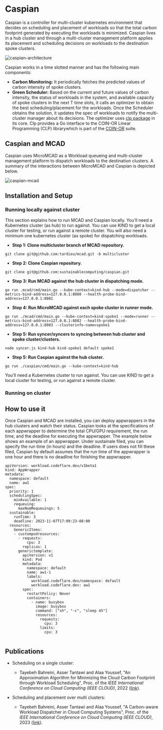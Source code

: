 # Caspian

Caspian is a controller for multi-cluster kubernetes environment that decides on scheduling and placement of workloads so that the total carbon footprint generated by executing the workloads is minimized. Caspian lives in a hub cluster and through a multi-cluster management platform applies its placement and scheduling decisions on workloads to the destination spoke clusters.

![caspian-architecture](https://github.com/sustainablecomputing/Caspian/assets/34821570/fd23f538-9837-43ba-a247-0ce50498e518)


Caspian works in a time slotted manner and has the following main components:
- **Carbon Monitoring:** It periodically fetches the predicted values of carbon intensity of spoke clusters.  
- **Green Scheduler:**   Based on the current and future values of carbon intensity, the status of workloads in the system, and available capacity of spoke clusters in the next T time slots, it calls an optimizer to obtain the best scheduling/placement for the workloads.  Once the Scheduler obtains the solution, it updates the spec of workloads to notify the multi-cluster manager about its decisions. The optimizer uses [clp package](https://github.com/lanl/clp) in its core. Clp  provides a Go interface to the COIN-OR Linear Programming (CLP) librarywhich is part of the [COIN-OR](https://www.coin-or.org/) suite.


## Caspian and MCAD
Caspian uses MicroMCAD as a Workload queueing and multi-cluster management platform to dispatch workloads to the destination clusters. A summary of the interactions between MicroMCAD and Caspian is depicted below.

![caspian-mcad](https://github.com/sustainablecomputing/caspian/assets/34821570/32d1b7e5-c7eb-4cc8-8ce8-d1f1a87b0901)

##  Installation and Setup
### Running locally against cluster
This section explains how to run MCAD and Caspian locally. You’ll need a Kubernetes cluster (as hub) to run against. You can use KIND to get a local cluster for testing, or run against a remote cluster. You will also need a minimum one kubernetes cluster (as spoke) for dispatching workloads.

- **Step 1: Clone multicluster branch of MCAD repository.**
```
git clone git@github.com:tardieu/mcad.git -b multicluster
```

- **Step 2: Clone Caspian repository.**
```
git clone git@github.com:sustainablecomputing/caspian.git
```

- **Step 3: Run MCAD against the hub cluster in dispatching mode.**
```
go run .mcad/cmd/main.go --kube-context=kind-hub --mode=dispatcher --metrics-bind-address=127.0.0.1:8080 --health-probe-bind-address=127.0.0.1:8081

```

- **Step 4: Run MicroMCAD against each spoke cluster in runner mode.**
```
go run ./mcad/cmd/main.go --kube-context=kind-spoke1 --mode=runner --metrics-bind-address=127.0.0.1:8082 --health-probe-bind-address=127.0.0.1:8083 --clusterinfo-name=spoke1
```

- **Step 5: Run syncer/syncers to syncing between hub cluster and  spoke cluster/clusters.**
```
node syncer.js kind-hub kind-spoke1 default spoke1
```

- **Step 5: Run Caspian against the hub cluster.**
```
go run ./caspian/cmd/main.go --kube-context=kind-hub 
```



You’ll need a Kubernetes cluster to run against. You can use KIND to get a local cluster for testing, or run against a remote cluster. 
### Running on cluster

##  How to use it
Once Caspian and MCAD are installed, you can deploy appwrappers in the hub clusters and watch their status.
Caspian looks at the specifications of each appwrapper to determine the total CPU/GPU requirement, the run time, and the deadline for executing the appwrapper. The example below shows an example of an appwrapper. Under sustainale filed, you can specify the run time (in hours) and the deadline. If users does not fill these filed, Caspian by default assumes that the run time of the appwrapper is one hour and there is no deadline for finishing the appwrapper. 

```
apiVersion: workload.codeflare.dev/v1beta1
kind: AppWrapper
metadata:
  namespace: default
  name: aw1
spec:
  priority: 1
  schedulingSpec:
    minAvailable: 1
    requeuing:
      maxNumRequeuings: 5
  sustainable:
    runTime: 3
    deadline: 2023-11-07T17:09:23-08:00
  resources:
    GenericItems:
    - custompodresources:
      - requests:
          cpu: 3
        replicas: 1
      generictemplate:
        apiVersion: v1
        kind: Pod
        metadata:
          namespace: default
          name: aw1-1
          labels:
            workload.codeflare.dev/namespace: default
            workload.codeflare.dev: aw1
        spec:
          restartPolicy: Never
          containers:
            - name: busybox
              image: busybox
              command: ["sh", "-c", "sleep 45"]
              resources:
                requests:
                  cpu: 3
                limits:
                  cpu: 3
 

```


## Publications

- Scheduling on a single cluster:
  - Tayebeh Bahreini, Asser Tantawi and Alaa Youssef, "An Approximation Algorithm for Minimizing the Cloud Carbon Footprint through Workload Scheduling", Proc. of the _*IEEE International Conference on Cloud Computing (IEEE CLOUD)*_, 2022 ([link](https://ieeexplore.ieee.org/abstract/document/9860626/)).
  
 
- Scheduling and placement over multi clusters:
  - Tayebeh Bahreini, Asser Tantawi and Alaa Youssef, "A Carbon-aware Workload Dispatcher in Cloud Computing Systems", Proc. of the _*IEEE International Conference on Cloud Computing (IEEE CLOUD)*_, 2023 ([link](https://ieeexplore.ieee.org/abstract/document/10255008)).
  
 
